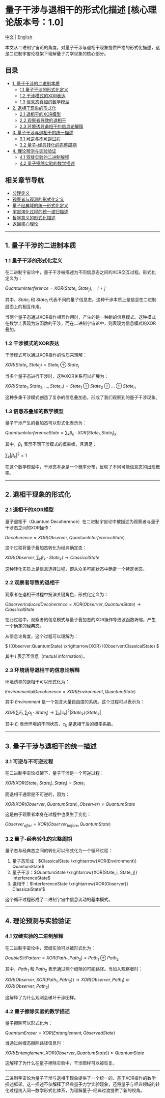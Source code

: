 # 量子干涉与退相干的形式化描述 [核心理论版本号：1.0]

[中文](formal_theory_binary_interference.md) | [English](formal_theory_binary_interference_en.md)

本文从二进制宇宙论的角度，对量子干涉与退相干现象提供严格的形式化描述，这是二进制宇宙论框架下理解量子力学现象的核心部分。

## 目录
- [1. 量子干涉的二进制本质](#1-量子干涉的二进制本质)
  - [1.1 量子干涉的形式化定义](#11-量子干涉的形式化定义)
  - [1.2 干涉模式的XOR表达](#12-干涉模式的xor表达)
  - [1.3 信息态叠加的数学模型](#13-信息态叠加的数学模型)
- [2. 退相干现象的形式化](#2-退相干现象的形式化)
  - [2.1 退相干的XOR模型](#21-退相干的xor模型)
  - [2.2 观察者导致的退相干](#22-观察者导致的退相干)
  - [2.3 环境诱导退相干的信息论解释](#23-环境诱导退相干的信息论解释)
- [3. 量子干涉与退相干的统一描述](#3-量子干涉与退相干的统一描述)
  - [3.1 可逆与不可逆过程](#31-可逆与不可逆过程)
  - [3.2 量子-经典转化的完整周期](#32-量子-经典转化的完整周期)
- [4. 理论预测与实验验证](#4-理论预测与实验验证)
  - [4.1 双缝实验的二进制解释](#41-双缝实验的二进制解释)
  - [4.2 量子擦除实验的数学描述](#42-量子擦除实验的数学描述)

## 相关章节导航
- [公理定义](formal_theory_binary_axiom1.md)
- [观察者与观测的形式化定义](formal_theory_binary_observer.md)
- [量子经典域的统一形式化定义](formal_theory_binary_quantum-classical_unified.md)
- [宇宙演化过程的统一递归描述](formal_theory_binary_recursive.md)
- [哲学意义的形式化描述](formal_theory_binary_philosophy.md)
- [返回核心理论](formal_theory_binary_core.md)

---

## 1. 量子干涉的二进制本质

### 1.1 量子干涉的形式化定义

在二进制宇宙论中，量子干涉被描述为不同信息态之间的XOR交互过程。形式化定义为：

$`
QuantumInterference = XOR(State_i, State_j), \quad i \ne j
`$

其中，$State_i$ 和 $State_j$ 代表不同的量子信息态。这种干涉本质上是信息在二进制层面上的相互作用。

当两个量子态通过XOR操作相互作用时，产生的是一种新的信息模式。这种模式在数学上表现为波函数的干涉，而在二进制宇宙论中，则表现为信息模式的XOR叠加。

### 1.2 干涉模式的XOR表达

干涉模式可以通过XOR操作的性质来理解：

$`
XOR(State_i, State_j) = State_i \oplus State_j
`$

当多个量子态进行干涉时，这种XOR关系可以扩展为：

$`
XOR(State_1, State_2, ..., State_n) = State_1 \oplus State_2 \oplus ... \oplus State_n
`$

这种多重干涉模式创造了复杂的信息叠加态，形成了我们观察到的量子干涉现象。

### 1.3 信息态叠加的数学模型

量子干涉产生的叠加态可以形式化表示为：

$`
QuantumInterferenceState = \sum_{k} \beta_k \cdot XOR(State_i, State_j)_k
`$

其中，$\beta_k$ 表示不同干涉模式的概率幅，且满足：

$`
\sum_{k} |\beta_k|^2 = 1
`$

在这个数学模型中，干涉态本身是一个概率分布，反映了不同可能信息态的出现概率。

---

## 2. 退相干现象的形式化

### 2.1 退相干的XOR模型

量子退相干（Quantum Decoherence）在二进制宇宙论中被描述为观察者与量子干涉态之间的XOR操作：

$`
Decoherence = XOR(Observer, QuantumInterferenceState)
`$

这个过程将量子叠加态转化为经典确定态：

$`
XOR(Observer, \sum_{k} \beta_k \cdot State_k) \rightarrow ClassicalState
`$

这种转化实质上是信息选择过程，即从众多可能状态中确定一个特定状态。

### 2.2 观察者导致的退相干

观察者在退相干过程中扮演关键角色，形式化定义为：

$`
ObserverInducedDecoherence = XOR(Observer, QuantumState) \rightarrow ClassicalState
`$

在此过程中，观察者的信息模式与量子叠加态的XOR操作导致波函数坍缩，产生一个确定的经典态。

从信息论角度，这个过程可以理解为：

$`
I(Observer:QuantumState) \xrightarrow{XOR} I(Observer:ClassicalState)
`$

其中 $I$ 表示互信息（mutual information）。

### 2.3 环境诱导退相干的信息论解释

环境诱导的退相干可以形式化为：

$`
EnvironmentalDecoherence = XOR(Environment, QuantumState)
`$

其中 $Environment$ 是一个包含大量自由度的系统。这个过程可以表示为：

$`
XOR(\sum_{i} E_i, \sum_{j} \alpha_j \cdot State_j) \rightarrow \sum_{k} |c_k|^2 |State_k\rangle\langle State_k|
`$

其中 $E_i$ 表示环境的不同状态，$c_k$ 是退相干后的概率系数。

---

## 3. 量子干涉与退相干的统一描述

### 3.1 可逆与不可逆过程

在二进制宇宙论框架下，量子干涉是一个可逆过程：

$`
XOR(XOR(State_i, State_j), State_j) = State_i
`$

而退相干通常是不可逆的，因为：

$`
XOR(XOR(Observer, QuantumState), Observer) \neq QuantumState
`$

这是由于观察者本身在过程中也发生了变化：

$`
Observer_{after} = XOR(Observer_{before}, QuantumState)
`$

### 3.2 量子-经典转化的完整周期

量子态与经典态之间的转化可以形式化为一个循环过程：

1. 量子态形成：$`ClassicalState \xrightarrow{XOR(Environment)} QuantumState`$
2. 量子干涉：$`QuantumState \xrightarrow{XOR(State_i, State_j)} InterferenceState`$
3. 退相干：$`InterferenceState \xrightarrow{XOR(Observer)} ClassicalState'`$

这个循环过程形成了二进制宇宙中信息流动的基本模式。

---

## 4. 理论预测与实验验证

### 4.1 双缝实验的二进制解释

在二进制宇宙论中，双缝实验可以被形式化为：

$`
DoubleSlitPattern = XOR(Path_1, Path_2) = Path_1 \oplus Path_2
`$

其中，$Path_1$ 和 $Path_2$ 表示通过两个缝隙的可能路径。当加入观察者时：

$`
XOR(Observer, XOR(Path_1, Path_2)) \rightarrow XOR(Observer, Path_1) \text{ or } XOR(Observer, Path_2)
`$

这解释了为什么观测会破坏干涉图样。

### 4.2 量子擦除实验的数学描述

量子擦除可以形式化为：

$`
QuantumEraser = XOR(Entanglement, ObservedState)
`$

当通过纠缠态擦除路径信息时：

$`
XOR(Entanglement, XOR(Observer, QuantumState)) \approx QuantumState
`$

这解释了为什么在量子擦除实验中，干涉图样可以被恢复。

---

二进制宇宙论为量子干涉与退相干现象提供了一个统一的、基于XOR操作的数学描述框架。这一描述不仅解释了经典量子力学实验现象，还将量子与经典领域的转化过程纳入同一数学形式化体系，为理解量子-经典过渡提供了新的视角。 